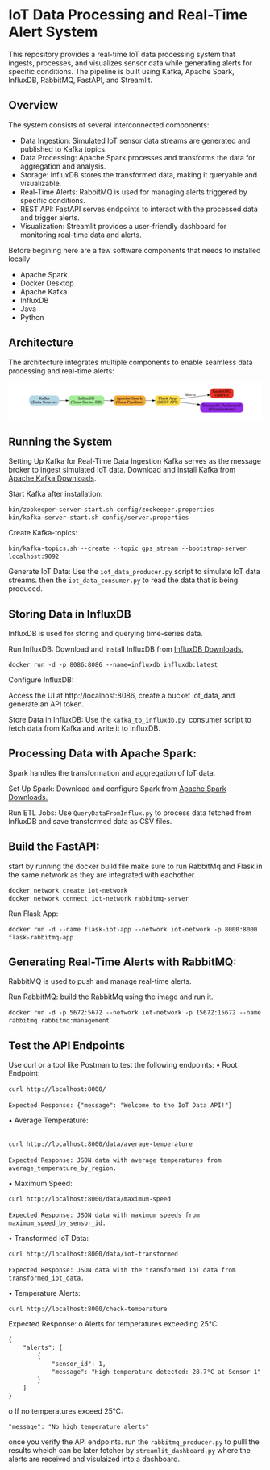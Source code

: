 # IoT Data Processing and Real-Time Alert System
This repository provides a real-time IoT data processing system that ingests, processes, and visualizes sensor data while generating alerts for specific conditions. The pipeline is built using Kafka, Apache Spark, InfluxDB, RabbitMQ, FastAPI, and Streamlit.

## Overview
The system consists of several interconnected components:

* Data Ingestion: Simulated IoT sensor data streams are generated and published to Kafka topics.
* Data Processing: Apache Spark processes and transforms the data for aggregation and analysis.
* Storage: InfluxDB stores the transformed data, making it queryable and visualizable.
* Real-Time Alerts: RabbitMQ is used for managing alerts triggered by specific conditions.
* REST API: FastAPI serves endpoints to interact with the processed data and trigger alerts.
* Visualization: Streamlit provides a user-friendly dashboard for monitoring real-time data and alerts.

Before begining here are a few software components that needs to installed locally
* Apache Spark
* Docker Desktop
* Apache Kafka 
* InfluxDB 
* Java 
* Python 

## Architecture
The architecture integrates multiple components to enable seamless data processing and real-time alerts: 

![separation](Architecture.png)

## Running the System
Setting Up Kafka for Real-Time Data Ingestion
Kafka serves as the message broker to ingest simulated IoT data.
 Download and install Kafka from [Apache Kafka Downloads](https://kafka.apache.org/downloads).

Start Kafka after installation: 
```
bin/zookeeper-server-start.sh config/zookeeper.properties
bin/kafka-server-start.sh config/server.properties
```
Create Kafka-topics:
```
bin/kafka-topics.sh --create --topic gps_stream --bootstrap-server localhost:9092
```
Generate IoT Data: Use the `iot_data_producer.py` script to simulate IoT data streams. then the `iot_data_consumer.py` to read the data that is being produced. 

##  Storing Data in InfluxDB
InfluxDB is used for storing and querying time-series data.

Run InfluxDB: Download and install InfluxDB from [InfluxDB Downloads.](https://www.influxdata.com/downloads/)

```
docker run -d -p 8086:8086 --name=influxdb influxdb:latest
```
Configure InfluxDB: 

Access the UI at http://localhost:8086, create a bucket iot_data, and generate an API token.

Store Data in InfluxDB: Use the `kafka_to_influxdb.py `consumer script to fetch data from Kafka and write it to InfluxDB.

## Processing Data with Apache Spark:

Spark handles the transformation and aggregation of IoT data.

Set Up Spark: Download and configure Spark from [Apache Spark Downloads.](https://spark.apache.org/downloads.html)

Run ETL Jobs: Use `QueryDataFromInflux.py` to process data fetched from InfluxDB and save transformed data as CSV files.

## Build the FastAPI:

start by running the docker build file
make sure to run RabbitMq and Flask in the same network as they are integrated with eachother.
```
docker network create iot-network
docker network connect iot-network rabbitmq-server
```
Run Flask App:
```
docker run -d --name flask-iot-app --network iot-network -p 8000:8000 flask-rabbitmq-app
```

## Generating Real-Time Alerts with RabbitMQ:

RabbitMQ is used to push and manage real-time alerts.

Run RabbitMQ: build the RabbitMq using the image and run it.

```
docker run -d -p 5672:5672 --network iot-network -p 15672:15672 --name rabbitmq rabbitmq:management
```

## Test the API Endpoints
Use curl or a tool like Postman to test the following endpoints:
•	Root Endpoint:
```
curl http://localhost:8000/

Expected Response: {"message": "Welcome to the IoT Data API!"}

```
•	Average Temperature:
```

curl http://localhost:8000/data/average-temperature

Expected Response: JSON data with average temperatures from average_temperature_by_region.

```
•	Maximum Speed:
```
curl http://localhost:8000/data/maximum-speed

Expected Response: JSON data with maximum speeds from maximum_speed_by_sensor_id.

```
•	Transformed IoT Data:
```
curl http://localhost:8000/data/iot-transformed

Expected Response: JSON data with the transformed IoT data from transformed_iot_data.

```
•	Temperature Alerts:
```
curl http://localhost:8000/check-temperature

```
Expected Response:
o	Alerts for temperatures exceeding 25°C:
```
{
    "alerts": [
        {
            "sensor_id": 1,
            "message": "High temperature detected: 28.7°C at Sensor 1"
        }
    ]
}

```
o	If no temperatures exceed 25°C:

    "message": "No high temperature alerts"


once you verify the API endpoints. run the `rabbitmq_producer.py` to pulll the results wheich can be later fetcher by `streamlit_dashboard.py` where the alerts are received and visulaized into a dashboard. 

